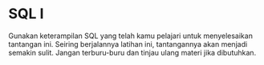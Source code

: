 # SQL I
Gunakan keterampilan SQL yang telah kamu pelajari untuk menyelesaikan tantangan ini. Seiring berjalannya latihan ini, tantangannya akan menjadi semakin sulit. Jangan terburu-buru dan tinjau ulang materi jika dibutuhkan.
